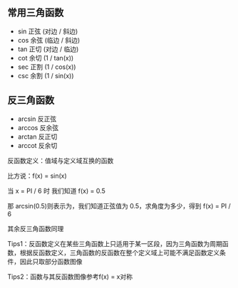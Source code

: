 ## 常用三角函数

- sin 正弦 (对边 / 斜边)
- cos 余弦 (临边 / 斜边)
- tan 正切 (对边 / 临边)
- cot 余切 (1 / tan(x))
- sec 正割 (1 / cos(x))
- csc 余割 (1 / sin(x))

## 反三角函数

- arcsin 反正弦
- arccos 反余弦
- arctan 反正切
- arccot 反余切

反函数定义：值域与定义域互换的函数

比方说：f(x) = sin(x)

当 x = PI / 6 时 我们知道 f(x) = 0.5

那 arcsin(0.5)则表示为，我们知道正弦值为 0.5，求角度为多少，得到 f(x) = PI / 6

其余反三角函数同理

Tips1：反函数定义在某些三角函数上只适用于某一区段，因为三角函数为周期函数，根据反函数定义，三角函数的反函数在整个定义域上可能不满足函数定义条件，因此只取部分函数图像

Tips2：函数与其反函数图像参考f(x) = x对称
